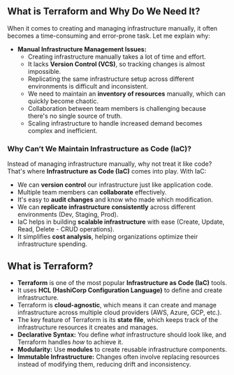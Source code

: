 ## What is Terraform and Why Do We Need It?

When it comes to creating and managing infrastructure manually, it often becomes a time-consuming and error-prone task. Let me explain why:

- **Manual Infrastructure Management Issues:**
  - Creating infrastructure manually takes a lot of time and effort.
  - It lacks **Version Control (VCS)**, so tracking changes is almost impossible.
  - Replicating the same infrastructure setup across different environments is difficult and inconsistent.
  - We need to maintain an **inventory of resources** manually, which can quickly become chaotic.
  - Collaboration between team members is challenging because there's no single source of truth.
  - Scaling infrastructure to handle increased demand becomes complex and inefficient.

### Why Can’t We Maintain Infrastructure as Code (IaC)?

Instead of managing infrastructure manually, why not treat it like code? That's where **Infrastructure as Code (IaC)** comes into play. With IaC:

- We can **version control** our infrastructure just like application code.
- Multiple team members can **collaborate** effectively.
- It's easy to **audit changes** and know who made which modification.
- We can **replicate infrastructure consistently** across different environments (Dev, Staging, Prod).
- IaC helps in building **scalable infrastructure** with ease (Create, Update, Read, Delete - CRUD operations).
- It simplifies **cost analysis**, helping organizations optimize their infrastructure spending.

## What is Terraform?

- **Terraform** is one of the most popular **Infrastructure as Code (IaC)** tools.
- It uses **HCL (HashiCorp Configuration Language)** to define and create infrastructure.
- Terraform is **cloud-agnostic**, which means it can create and manage infrastructure across multiple cloud providers (AWS, Azure, GCP, etc.).
- The key feature of Terraform is its **state file**, which keeps track of the infrastructure resources it creates and manages.
- **Declarative Syntax:** You define *what* infrastructure should look like, and Terraform handles *how* to achieve it.
- **Modularity:** Use **modules** to create reusable infrastructure components.
- **Immutable Infrastructure:** Changes often involve replacing resources instead of modifying them, reducing drift and inconsistency.



